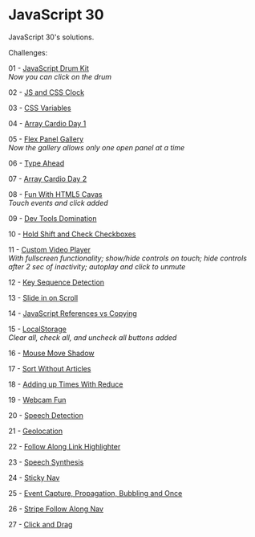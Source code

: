 # JavaScript 30
JavaScript 30's solutions.

Challenges:

01 - [JavaScript Drum Kit](https://mutheus.github.io/js30/javascript-drum-kit/)  
*Now you can click on the drum*  

02 - [JS and CSS Clock](https://mutheus.github.io/js30/js-and-css-clock/)  

03 - [CSS Variables](https://mutheus.github.io/js30/css-variables/)  

04 - [Array Cardio Day 1](https://mutheus.github.io/js30/array-cardio-day-1/)

05 - [Flex Panel Gallery](https://mutheus.github.io/js30/flex-panel-gallery/)  
*Now the gallery allows only one open panel at a time*  

06 - [Type Ahead](https://mutheus.github.io/js30/type-ahead/)

07 - [Array Cardio Day 2](https://mutheus.github.io/js30/array-cardio-day-2/)  

08 - [Fun With HTML5 Cavas](https://mutheus.github.io/js30/fun-with-html5-canvas/)  
*Touch events and click added*  

09 - [Dev Tools Domination](https://mutheus.github.io/js30/dev-tools-domination/)

10 - [Hold Shift and Check Checkboxes](https://mutheus.github.io/js30/hold-shift-and-check-checkboxes/)  

11 - [Custom Video Player](https://mutheus.github.io/js30/custom-video-player/)  
*With fullscreen functionality; show/hide controls on touch; hide controls after 2 sec of inactivity; autoplay and click to unmute*

12 - [Key Sequence Detection](https://mutheus.github.io/js30/key-sequence-detection/)  

13 - [Slide in on Scroll](https://mutheus.github.io/js30/slide-in-on-scroll/)  

14 - [JavaScript References vs Copying](https://mutheus.github.io/js30/javascript-references-vs-copying)

15 - [LocalStorage](https://mutheus.github.io/js30/local-storage)  
*Clear all, check all, and uncheck all buttons added*  

16 - [Mouse Move Shadow](https://mutheus.github.io/js30/mouse-move-shadow)  

17 - [Sort Without Articles](https://mutheus.github.io/js30/sort-without-articles)  

18 - [Adding up Times With Reduce](https://mutheus.github.io/js30/adding-up-times-with-reduce)  

19 - [Webcam Fun](https://mutheus.github.io/js30/webcam-fun) 

20 - [Speech Detection](https://mutheus.github.io/js30/speech-detection)  

21 - [Geolocation](https://mutheus.github.io/js30/geolocation)  

22 - [Follow Along Link Highlighter](https://mutheus.github.io/js30/follow-along-link-highlighter)  

23 - [Speech Synthesis](https://mutheus.github.io/js30/speech-synthesis)  

24 - [Sticky Nav](https://mutheus.github.io/js30/sticky-nav)  

25 - [Event Capture, Propagation, Bubbling and Once](https://mutheus.github.io/js30/event-capture-propagation-bubbling-and-once)  

26 - [Stripe Follow Along Nav](https://mutheus.github.io/js30/stripe-follow-along-nav)  

27 - [Click and Drag](https://mutheus.github.io/js30/click-and-drag)  
